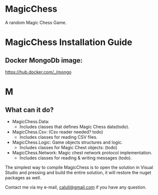 <h1>
 MagicChess
</h1>
A random Magic Chess Game.


# MagicChess Installation Guide

## Docker MongoDb image:
https://hub.docker.com/_/mongo

# M


## What can it do?
* MagicChess.Data:
  * Includes classes that defines Magic Chess data(todo).
* MagicChess.Csv: (Csv reader needed? todo)
  * Includes classes for reading CSV files.
* MagicChess.Logic: Game objects structures and logic.
  * Includes classes for Magic Chest objects: (todo)
* MagicChess.Network: Magic chest network protocol implementation.
  * Includes classes for reading & writing messages (todo).

The simplest way to compile MagicChess is to open the solution in Visual Studio and pressing and build the entire
solution, it will restore the nuget packages as well.

Contact me via my e-mail, calull@gmail.com if you have any question.
